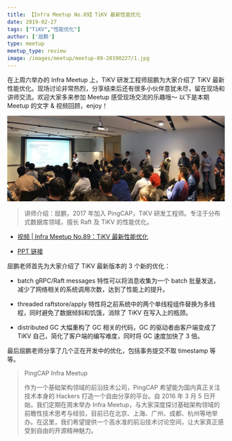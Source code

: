 ```yaml
---
title: 【Infra Meetup No.89】TiKV 最新性能优化
date: 2019-02-27
tags: ["TiKV","性能优化"]
author: ['屈鹏']
type: meetup
meetup_type: review
image: /images/meetup/meetup-89-20190227/1.jpg
---
```


在上周六举办的 Infra Meetup 上，TiKV 研发工程师屈鹏为大家介绍了 TiKV 最新性能优化。现场讨论非常热烈，分享结束后还有很多小伙伴意犹未尽，留在现场和讲师交流。欢迎大家多来参加 Meetup 感受现场交流的乐趣哦～ 以下是本期 Meetup 的文字 & 视频回顾，enjoy！

![](media/meetup-89-20190227/1.jpg)

>讲师介绍：屈鹏，2017 年加入 PingCAP，TiKV 研发工程师。专注于分布式数据库领域，擅长 Raft 及 TiKV 的性能优化。

- [视频 | Infra Meetup No.89：TiKV 最新性能优化](https://www.bilibili.com/video/av44925049)

- [PPT 链接](https://eyun.baidu.com/s/3ggdLWmJ)

屈鹏老师首先为大家介绍了 TiKV 最新版本的 3 个新的优化：

- batch gRPC/Raft messages 特性可以将消息收集为一个 batch 批量发送，减少了网络相关的系统调用次数，达到了性能上的提升。

- threaded raftstore/apply 特性将之前系统中的两个单线程组件替换为多线程，同时避免了数据倾斜和饥饿，消除了 TiKV 在写入上的瓶颈。

- distributed GC 大幅重构了 GC 相关的代码，GC 的驱动者由客户端变成了 TiKV 自己，简化了客户端的编写难度，同时将 GC 速度加快了 3 倍。

最后屈鹏老师分享了几个正在开发中的优化，包括事务提交不取 timestamp 等等。

>PingCAP Infra Meetup 
>
>作为一个基础架构领域的前沿技术公司，PingCAP 希望能为国内真正关注技术本身的 Hackers 打造一个自由分享的平台。自 2016 年 3 月 5 日开始，我们定期在周末举办 Infra Meetup，与大家深度探讨基础架构领域的前瞻性技术思考与经验，目前已在北京、上海、广州、成都、杭州等地举办。在这里，我们希望提供一个高水准的前沿技术讨论空间，让大家真正感受到自由的开源精神魅力。